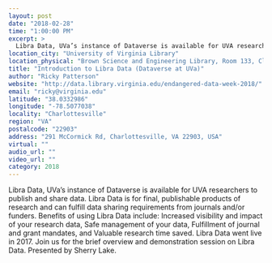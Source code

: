 ```yaml
---
layout: post
date: "2018-02-28"
time: "1:00:00 PM"
excerpt: >
  Libra Data, UVa’s instance of Dataverse is available for UVA researchers to publish and share data. Libra Data is for final, publishable ...
location_city: "University of Virginia Library"
location_physical: "Brown Science and Engineering Library, Room 133, Clark Hall, University of Virginia"
title: "Introduction to Libra Data (Dataverse at UVa)"
author: "Ricky Patterson"
website: "http://data.library.virginia.edu/endangered-data-week-2018/"
email: "ricky@virginia.edu"
latitude: "38.0332986"
longitude: "-78.5077038"
locality: "Charlottesville"
region: "VA"
postalcode: "22903"
address: "291 McCormick Rd, Charlottesville, VA 22903, USA"
virtual: ""
audio_url: ""
video_url: ""
category: 2018
---
```


Libra Data, UVa’s instance of Dataverse is available for UVA researchers to publish and share data. Libra Data is for final, publishable products of research and can fulfill data sharing requirements from journals and/or funders. Benefits of using Libra Data include: Increased visibility and impact of your research data, Safe management of your data, Fulfillment of journal and grant mandates, and Valuable research time saved. Libra Data went live in 2017. Join us for the brief overview and demonstration session on Libra Data. Presented by Sherry Lake.
